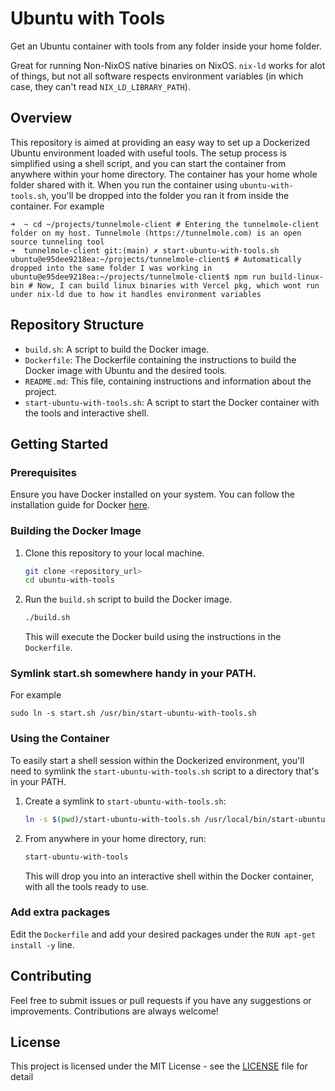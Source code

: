 # Ubuntu with Tools
Get an Ubuntu container with tools from any folder inside your home folder.

Great for running Non-NixOS native binaries on NixOS. `nix-ld` works for alot of things, but not all software respects environment variables (in which case, they can't read `NIX_LD_LIBRARY_PATH`).

## Overview

This repository is aimed at providing an easy way to set up a Dockerized Ubuntu environment loaded with useful tools. The setup process is simplified using a shell script, and you can start the container from anywhere within your home directory. The container has your home whole folder shared with it. When you run the container using `ubuntu-with-tools.sh`, you'll be dropped into the folder you ran it from inside the container. For example

```
➜  ~ cd ~/projects/tunnelmole-client # Entering the tunnelmole-client folder on my host. Tunnelmole (https://tunnelmole.com) is an open source tunneling tool
➜  tunnelmole-client git:(main) ✗ start-ubuntu-with-tools.sh
ubuntu@e95dee9218ea:~/projects/tunnelmole-client$ # Automatically dropped into the same folder I was working in 
ubuntu@e95dee9218ea:~/projects/tunnelmole-client$ npm run build-linux-bin # Now, I can build linux binaries with Vercel pkg, which wont run under nix-ld due to how it handles environment variables
```

## Repository Structure
- `build.sh`: A script to build the Docker image.
- `Dockerfile`: The Dockerfile containing the instructions to build the Docker image with Ubuntu and the desired tools.
- `README.md`: This file, containing instructions and information about the project.
- `start-ubuntu-with-tools.sh`: A script to start the Docker container with the tools and interactive shell.

## Getting Started

### Prerequisites

Ensure you have Docker installed on your system. You can follow the installation guide for Docker [here](https://docs.docker.com/get-docker/).

### Building the Docker Image

1. Clone this repository to your local machine.
   ```sh
   git clone <repository_url>
   cd ubuntu-with-tools
   ```

2. Run the `build.sh` script to build the Docker image.
   ```sh
   ./build.sh
   ```
   This will execute the Docker build using the instructions in the `Dockerfile`.

### Symlink start.sh somewhere handy in your PATH. 
For example
```
sudo ln -s start.sh /usr/bin/start-ubuntu-with-tools.sh
```

### Using the Container

To easily start a shell session within the Dockerized environment, you'll need to symlink the `start-ubuntu-with-tools.sh` script to a directory that's in your PATH.

1. Create a symlink to `start-ubuntu-with-tools.sh`:
   ```sh
   ln -s $(pwd)/start-ubuntu-with-tools.sh /usr/local/bin/start-ubuntu-with-tools
   ```

2. From anywhere in your home directory, run:
   ```sh
   start-ubuntu-with-tools
   ```
   This will drop you into an interactive shell within the Docker container, with all the tools ready to use.

### Add extra packages
Edit the `Dockerfile` and add your desired packages under the `RUN apt-get install -y` line.

## Contributing

Feel free to submit issues or pull requests if you have any suggestions or improvements. Contributions are always welcome!

## License

This project is licensed under the MIT License - see the [LICENSE](LICENSE) file for detail